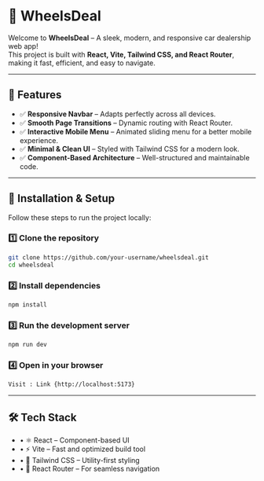 # 🚗 WheelsDeal

Welcome to **WheelsDeal** – A sleek, modern, and responsive car dealership web app!  
This project is built with **React, Vite, Tailwind CSS, and React Router**, making it fast, efficient, and easy to navigate.

---

## 🎯 Features  

- ✅ **Responsive Navbar** – Adapts perfectly across all devices.  
- ✅ **Smooth Page Transitions** – Dynamic routing with React Router.  
- ✅ **Interactive Mobile Menu** – Animated sliding menu for a better mobile experience.  
- ✅ **Minimal & Clean UI** – Styled with Tailwind CSS for a modern look.  
- ✅ **Component-Based Architecture** – Well-structured and maintainable code.  

---

## 🚀 Installation & Setup  

Follow these steps to run the project locally:

### 1️⃣ Clone the repository  

```bash
git clone https://github.com/your-username/wheelsdeal.git
cd wheelsdeal
```

### 2️⃣ Install dependencies

```bash
npm install
```

### 3️⃣ Run the development server

```bash
npm run dev
```

### 4️⃣ Open in your browser

```bash
Visit : Link {http://localhost:5173}
```
---

## 🛠 Tech Stack

- •	⚛ React – Component-based UI  
- •	⚡ Vite – Fast and optimized build tool  
- •	🎨 Tailwind CSS – Utility-first styling  
- •	🚏 React Router – For seamless navigation



    